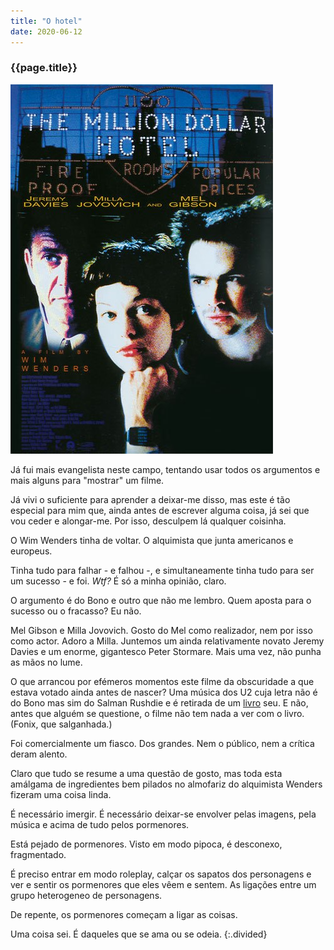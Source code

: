 ```yaml
---
title: "O hotel"
date: 2020-06-12
---
```


### {{page.title}} ###
![emir](assets/images/film-list/flm_15.jpg)

Já fui mais evangelista neste campo, tentando usar todos os argumentos e mais alguns para "mostrar" um filme.

Já vivi o suficiente para aprender a deixar-me disso, mas este é tão especial para mim que, ainda antes de escrever alguma coisa, já sei que vou ceder e alongar-me. Por isso, desculpem lá qualquer coisinha.

O Wim Wenders tinha de voltar. O alquimista que junta americanos e europeus.

Tinha tudo para falhar - e falhou -, e simultaneamente tinha tudo para ser um sucesso - e foi. *Wtf?* É só a minha opinião, claro.

O argumento é do Bono e outro que não me lembro. Quem aposta para o sucesso ou o fracasso? Eu não.

Mel Gibson e Milla Jovovich. Gosto do Mel como realizador, nem por isso como actor. Adoro a Milla. Juntemos um ainda relativamente novato Jeremy Davies e um enorme, gigantesco Peter Stormare. Mais uma vez, não punha as mãos no lume.

O que arrancou por efémeros momentos este filme da obscuridade a que estava votado ainda antes de nascer? Uma música dos U2 cuja letra não é do Bono mas sim do Salman Rushdie e é retirada de um [livro](books.html#the-ground-beneath-her-feet) seu. E não, antes que alguém se questione, o filme não tem nada a ver com o livro. (Fonix, que salganhada.)

Foi comercialmente um fiasco. Dos grandes. Nem o público, nem a crítica deram alento.

Claro que tudo se resume a uma questão de gosto, mas toda esta amálgama de ingredientes bem pilados no almofariz do alquimista Wenders fizeram uma coisa linda.

É necessário imergir. É necessário deixar-se envolver pelas imagens, pela música e acima de tudo pelos pormenores.

Está pejado de pormenores. Visto em modo pipoca, é desconexo, fragmentado.

É preciso entrar em modo roleplay, calçar os sapatos dos personagens e ver e sentir os pormenores que eles vêem e sentem. As ligações entre um grupo heterogeneo de personagens.

De repente, os pormenores começam a ligar as coisas.

Uma coisa sei. É daqueles que se ama ou se odeia.
{:.divided}